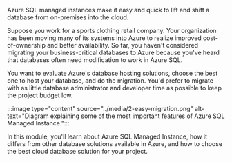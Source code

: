 Azure SQL managed instances make it easy and quick to lift and shift a database from on-premises into the cloud. 

Suppose you work for a sports clothing retail company. Your organization has been moving many of its systems into Azure to realize improved cost-of-ownership and better availability. So far, you haven't considered migrating your business-critical databases to Azure because you've heard that databases often need modification to work in Azure SQL.

You want to evaluate Azure's database hosting solutions, choose the best one to host your database, and do the migration. You'd prefer to migrate with as little database administrator and developer time as possible to keep the project budget low.

:::image type="content" source="../media/2-easy-migration.png" alt-text="Diagram explaining some of the most important features of Azure SQL Managed Instance.":::

In this module, you'll learn about Azure SQL Managed Instance, how it differs from other database solutions available in Azure, and how to choose the best cloud database solution for your project.
